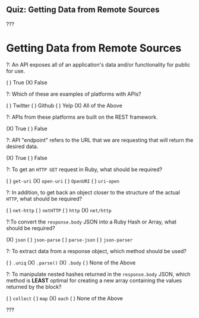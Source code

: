 ## Quiz: Getting Data from Remote Sources

???

# Getting Data from Remote Sources

?: An API exposes all of an application's data and/or functionality for public for use.

( ) True (X) False

?: Which of these are examples of platforms with APIs?

( ) Twitter ( ) Github ( ) Yelp (X) All of the Above

?: APIs from these platforms are built on the REST framework.

(X) True ( ) False

?: API "endpoint" refers to the URL that we are requesting that will return the desired data.

(X) True ( ) False

?: To get an `HTTP GET` request in Ruby, what should be required?

( ) `get-uri` (X) `open-uri` ( ) `OpenURI` ( ) `uri-open`

?: In addition, to get back an object closer to the structure of the actual `HTTP`, what should be required?

( ) `net-http` ( ) `netHTTP` ( ) `http` (X) `net/http`

?:To convert the `response.body` JSON into a Ruby Hash or Array, what should be required?

(X) `json` ( ) `json-parse` ( ) `parse-json` ( ) `json-parser`

?: To extract data from a response object, which method should be used?

( ) `.uniq` (X) `.parse()` (X) `.body` ( ) None of the Above

?: To manipulate nested hashes returned in the `response.body` JSON, which method is **LEAST** optimal for creating a new array containing the values returned by the block?

( ) `collect` ( ) `map` (X) `each` ( ) None of the Above


???
